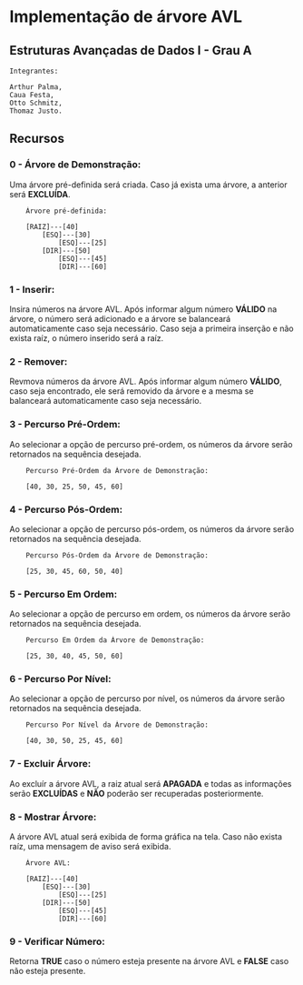 # Implementação de árvore AVL

## Estruturas Avançadas de Dados I - Grau A
```
Integrantes:

Arthur Palma,
Caua Festa,
Otto Schmitz,
Thomaz Justo.
```

## Recursos

### 0 - Árvore de Demonstração:

Uma árvore pré-definida será criada. Caso já exista uma árvore, a anterior será <b>EXCLUÍDA</b>.

```
	Árvore pré-definida:

	[RAIZ]---[40]
		[ESQ]---[30]
			[ESQ]---[25]
		[DIR]---[50]
			[ESQ]---[45]
			[DIR]---[60]
```

### 1 - Inserir:

Insira números na árvore AVL. Após informar algum número <b>VÁLIDO</b> na árvore, o número será adicionado e a árvore se balanceará automaticamente caso seja necessário. Caso seja a primeira inserção e não exista raíz, o número inserido será a raíz.

### 2 - Remover:

Revmova números da árvore AVL. Após informar algum número <b>VÁLIDO</b>, caso seja encontrado, ele será removido da árvore e a mesma se balanceará automaticamente caso seja necessário.

### 3 - Percurso Pré-Ordem:

Ao selecionar a opção de percurso pré-ordem, os números da árvore serão retornados na sequência desejada.

```
	Percurso Pré-Ordem da Árvore de Demonstração:

	[40, 30, 25, 50, 45, 60]
```

### 4 - Percurso Pós-Ordem:

Ao selecionar a opção de percurso pós-ordem, os números da árvore serão retornados na sequência desejada.

```
	Percurso Pós-Ordem da Árvore de Demonstração:

	[25, 30, 45, 60, 50, 40]
```

### 5 - Percurso Em Ordem:

Ao selecionar a opção de percurso em ordem, os números da árvore serão retornados na sequência desejada.

```
	Percurso Em Ordem da Árvore de Demonstração:

	[25, 30, 40, 45, 50, 60]
```

### 6 - Percurso Por Nível:

Ao selecionar a opção de percurso por nível, os números da árvore serão retornados na sequência desejada.

```
	Percurso Por Nível da Árvore de Demonstração:

	[40, 30, 50, 25, 45, 60]
```

### 7 - Excluir Árvore:

Ao excluír a árvore AVL, a raiz atual será <b>APAGADA</b> e todas as informações serão <b>EXCLUÍDAS</b> e <b>NÃO</b> poderão ser recuperadas posteriormente.

### 8 - Mostrar Árvore:

A árvore AVL atual será exibida de forma gráfica na tela. Caso não exista raíz, uma mensagem de aviso será exibida.

```
	Árvore AVL:

	[RAIZ]---[40]
		[ESQ]---[30]
			[ESQ]---[25]
		[DIR]---[50]
			[ESQ]---[45]
			[DIR]---[60]
```

### 9 - Verificar Número:

Retorna <b>TRUE</b> caso o número esteja presente na árvore AVL e <b>FALSE</b> caso não esteja presente.
